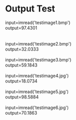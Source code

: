 # Output Test <br>
input=imread('testimage1.bmp') <br>
output=97.4301 <br>
<br>  
input=imread('testimage2.bmp') <br>
output=32.0333 <br>
<br>
input=imread('testimage3.bmp') <br>
output=59.1843 <br>
<br>
input=imread('testimage4.jpg') <br>
output=18.0734 <br>
<br>
input=imread('testimage5.jpg') <br>
output=98.5884 <br>
<br>
input=imread('testimage6.jpg') <br>
output=70.1863 <br>
